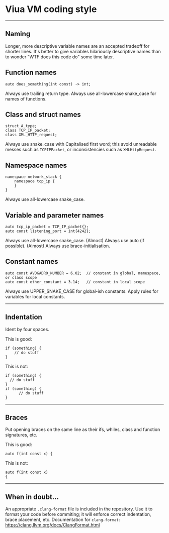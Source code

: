 # Viua VM coding style

----

## Naming

Longer, more descriptive variable names are an accepted tradeoff for shorter lines.
It's better to give variables hilariously descriptive names than to wonder "WTF does
this code do" some time later.

Function names
--------------

    auto does_something(int const) -> int;

Always use trailing return type.
Always use all-lowercase snake\_case for names of functions.

Class and struct names
----------------------

    struct A_type;
    class TCP_IP_packet;
    class XML_HTTP_request;

Always use snake\_case with Capitalised first word; this avoid unreadable messes
such as `TCPIPPacket`, or inconsistencies such as `XMLHttpRequest`.

Namespace names
---------------

    namespace network_stack {
        namespace tcp_ip {
        }
    }

Always use all-lowercase snake\_case.

Variable and parameter names
----------------------------

    auto tcp_ip_packet = TCP_IP_packet{};
    auto const listening_port = int{4242};

Always use all-lowercase snake\_case.
(Almost) Always use auto (if possible).
(Almost) Always use brace-initialisation.

Constant names
--------------

    auto const AVOGADRO_NUMBER = 6.02;  // constant in global, namespace, or class scope
    auto const other_constant = 3.14;   // constant in local scope

Always use UPPER\_SNAKE\_CASE for global-ish constants.
Apply rules for variables for local constants.

----

## Indentation

Ident by four spaces.

This is good:

    if (something) {
        // do stuff
    }

This is not:

    if (something) {
      // do stuff
    }
    if (something) {
          // do stuff
    }

----

## Braces

Put opening braces on the same line as their ifs, whiles, class and function signatures, etc.

This is good:

    auto f(int const x) {

This is not:

    auto f(int const x)
    {

----

## When in doubt...

An appropriate `.clang-format` file is included in the repository.
Use it to format your code before commiting; it will enforce correct indentation, brace placement, etc.
Documentation for `clang-format`: https://clang.llvm.org/docs/ClangFormat.html
